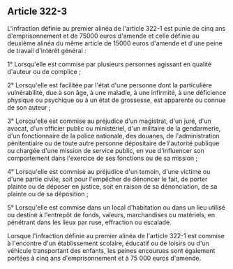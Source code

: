 Article 322-3
----
L'infraction définie au premier alinéa de l'article 322-1 est punie de cinq ans
d'emprisonnement et de 75000 euros d'amende et celle définie au deuxième alinéa
du même article de 15000 euros d'amende et d'une peine de travail d'intérêt
général :

1° Lorsqu'elle est commise par plusieurs personnes agissant en qualité d'auteur
ou de complice ;

2° Lorsqu'elle est facilitée par l'état d'une personne dont la particulière
vulnérabilité, due à son âge, à une maladie, à une infirmité, à une déficience
physique ou psychique ou à un état de grossesse, est apparente ou connue de son
auteur ;

3° Lorsqu'elle est commise au préjudice d'un magistrat, d'un juré, d'un avocat,
d'un officier public ou ministériel, d'un militaire de la gendarmerie, d'un
fonctionnaire de la police nationale, des douanes, de l'administration
pénitentiaire ou de toute autre personne dépositaire de l'autorité publique ou
chargée d'une mission de service public, en vue d'influencer son comportement
dans l'exercice de ses fonctions ou de sa mission ;

4° Lorsqu'elle est commise au préjudice d'un temoin, d'une victime ou d'une
partie civile, soit pour l'empêcher de dénoncer le fait, de porter plainte ou de
déposer en justice, soit en raison de sa dénonciation, de sa plainte ou de sa
déposition ;

5° Lorsqu'elle est commise dans un local d'habitation ou dans un lieu utilisé ou
destiné à l'entrepôt de fonds, valeurs, marchandises ou matériels, en pénétrant
dans les lieux par ruse, effraction ou escalade.

Lorsque l'infraction définie au premier alinéa de l'article 322-1 est commise à
l'encontre d'un établissement scolaire, éducatif ou de loisirs ou d'un véhicule
transportant des enfants, les peines encourues sont également portées à cinq ans
d'emprisonnement et à 75 000 euros d'amende.
